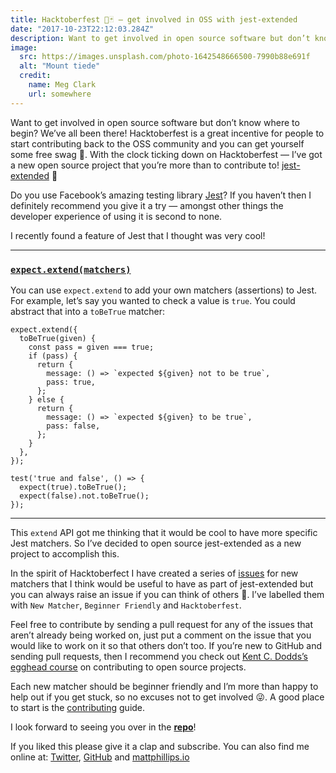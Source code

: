 ```yaml
---
title: Hacktoberfest 🎃🃏 — get involved in OSS with jest-extended
date: "2017-10-23T22:12:03.284Z"
description: Want to get involved in open source software but don’t know where to begin? We’ve all been there!
image:
  src: https://images.unsplash.com/photo-1642548666500-7990b88e691f
  alt: "Mount tiede"
  credit:
    name: Meg Clark
    url: somewhere
---
```


Want to get involved in open source software but don’t know where to begin? We’ve all been there! Hacktoberfest is a great incentive for people to start contributing back to the OSS community and you can get yourself some free swag 👕. With the clock ticking down on Hacktoberfest — I’ve got a new open source project that you’re more than to contribute to! [jest-extended](https://github.com/mattphillips/jest-extended) 🎉

Do you use Facebook’s amazing testing library [Jest](jestjs.io)? If you haven’t then I definitely recommend you give it a try — amongst other things the developer experience of using it is second to none.

I recently found a feature of Jest that I thought was very cool!

---

### [`expect.extend(matchers)`](/)

You can use `expect.extend` to add your own matchers (assertions) to Jest. For example, let’s say you wanted to check a value is `true`. You could abstract that into a `toBeTrue` matcher:

```js{4,19}
expect.extend({
  toBeTrue(given) {
    const pass = given === true;
    if (pass) {
      return {
        message: () => `expected ${given} not to be true`,
        pass: true,
      };
    } else {
      return {
        message: () => `expected ${given} to be true`,
        pass: false,
      };
    }
  },
});

test('true and false', () => {
  expect(true).toBeTrue();
  expect(false).not.toBeTrue();
});
```

---

This `extend` API got me thinking that it would be cool to have more specific Jest matchers. So I’ve decided to open source jest-extended as a new project to accomplish this.

In the spirit of Hacktoberfect I have created a series of [issues](/) for new matchers that I think would be useful to have as part of jest-extended but you can always raise an issue if you can think of others 🙂. I’ve labelled them with `New Matcher`, `Beginner Friendly` and `Hacktoberfest`.

Feel free to contribute by sending a pull request for any of the issues that aren’t already being worked on, just put a comment on the issue that you would like to work on it so that others don’t too. If you’re new to GitHub and sending pull requests, then I recommend you check out [Kent C. Dodds’s egghead course]() on contributing to open source projects.

Each new matcher should be beginner friendly and I’m more than happy to help out if you get stuck, so no excuses not to get involved 😜. A good place to start is the [contributing]() guide.

I look forward to seeing you over in the [**repo**]()!

If you liked this please give it a clap and subscribe. You can also find me online at: [Twitter](), [GitHub]() and [mattphillips.io]()
